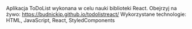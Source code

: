 Aplikacja ToDoList wykonana w celu nauki biblioteki React.
Obejrzyj na żywo: https://budnickip.github.io/todolistreact/
Wykorzystane technologie:
HTML, JavaScript, React, StyledComponents